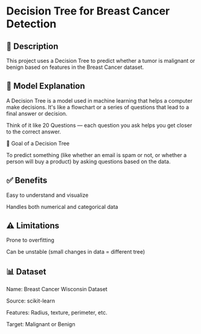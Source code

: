 # Decision Tree for Breast Cancer Detection

## 📖 Description

This project uses a Decision Tree to predict whether a tumor is malignant or benign based on features in the Breast Cancer dataset.

## 🧠 Model Explanation

A Decision Tree is a model used in machine learning that helps a computer make decisions. It's like a flowchart or a series of questions that lead to a final answer or decision.

Think of it like 20 Questions — each question you ask helps you get closer to the correct answer.

🎯 Goal of a Decision Tree

To predict something (like whether an email is spam or not, or whether a person will buy a product) by asking questions based on the data.

## ✅ Benefits

Easy to understand and visualize

Handles both numerical and categorical data

## ⚠️ Limitations

Prone to overfitting

Can be unstable (small changes in data = different tree)

## 📊 Dataset

Name: Breast Cancer Wisconsin Dataset

Source: scikit-learn

Features: Radius, texture, perimeter, etc.

Target: Malignant or Benign
